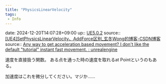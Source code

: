 ```yaml
---
title: "PhysicsLinearVelocity"
tags:
 - Info
---
```


date: 2024-12-20T14:07:28+09:00
up:: [UE5.0.2](../Bar/App/UE5.0.2.md)
source:: [[UE4]SetPhysicsLinearVelocity、AddForce区别_玄冬Wong的博客-CSDN博客](https://blog.csdn.net/wag2765/article/details/84771702)
source:: [Any way to get acceleration based movement? I don't like the default "tutorial" instant fast movement. : unrealengine](https://www.reddit.com/r/unrealengine/comments/3apgi0/any_way_to_get_acceleration_based_movement_i_dont/)

速度を直接扱う関数。
ある点を通った時の速度を取れるat Pointというのもある。

加速度はこれを微分してください。マジか……